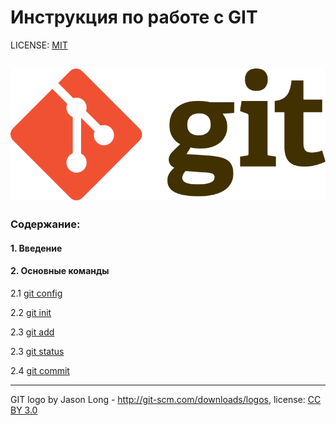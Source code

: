 # Инструкция по работе с GIT

LICENSE: [MIT](./license.md)

![git-logo](./assets/git-logo.png)
---

### Содержание:
#### 1. Введение
#### 2. Основные команды

2.1 [git config](./config.md) 

2.2 [git init](./init.md)

2.3 [git add](./add.md)

2.3 [git status](./status.md)

2.4 [git commit](./commit.md)






---
GIT logo by Jason Long - http://git-scm.com/downloads/logos, license: [CC BY 3.0](https://creativecommons.org/licenses/by/3.0/)